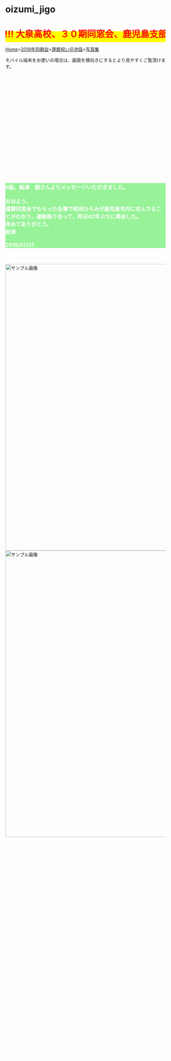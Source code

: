 # oizumi_jigo
<html lang="ja">
 <head>
  <meta charset="utf-8" />
<style type="text/css">

  p {
color: #fffafa;
font-size: 1.5em;
 }
<!--
 .red {color:#ff0000;}
 .grey {color:#999999;}
 .snow {color:#fffafa;}
 .yellow {color:#ff0000; background:#ffff00;}
 .blue {color:#0000ff;}
 .white {color:#ffffff; blinking;}
 .waku {border:2px dotted #99cc66;
　　　　　　line-height: 200%;
　　　　　　padding: 10px;}
 -->

 #preview{
	position: relative;
	border: 3px solid #333;
	background: #444;
	padding: 5px;
	display: none;
	color: #FFF;
	text-align: center;
}

#wrap {background:none} /*PC用の背景はオフ*/
body::before {
  content:"";
  display:block;
  position:fixed;
  top:0;
  left:0;
  z-index:-1;
  width:100%;
  height:100vh;
  background:url(https://torokoid.github.io/1978/20190607_010.JPG) center/cover no-repeat; /*fixedをトル！*/
  -webkit-background-size:cover;/*Android4*/
  }

body {
background-color: rgba(0, 225, 0, 0.4); 
}
section {
background-color: rgba(0, 225, 0, 0.4);
}

@media	screen and (min-width: 540px),
	screen and (orientation: landscape) {
   p.note { display: none; }
}

</style> 

<link href="https://cdnjs.cloudflare.com/ajax/libs/lightbox2/2.7.1/css/lightbox.css" rel="stylesheet">
   
</head>
<!--
<body onload="alert('還暦まで、よく頑張りました！　第二の人生、始まり始まり〜〜(^o^)/')" onunload="alert('再会の時まで、元気でお過ごしくださいませ〜(^o^)/')">-->

<h1><span class="yellow"><marquee behavior="alternate">!!! 大泉高校、３０期同窓会、鹿児島支部より !!!</marquee></span></h1>
<p><a href="https://torokoid.github.io/home">Home</a>><a href="https://torokoid.github.io/oizumi">2019年同期会</a>><a href="https://torokoid.github.io/kanreki">還暦祝い＠池袋</a>><a href="https://torokoid.github.io/shiba">写真集</a></p>

<p class="note">
  モバイル端末をお使いの場合は、画面を横向きにするとより見やすくご覧頂けます。
</p>
<!--
<p align="left"> <span class="yellow">&nbsp;祝！還暦</span><br><img src="hippo3.gif" width="120"><img src="ermine.gif" width="123"><img src="hippo-o.gif" width="60"><img src="hippo-me.gif" width="60"><img src="hippo-de.gif" width="60"><img src="hippo-to.gif" width="60"><img src="hippo-u.gif" alt="&nbsp;祝！還暦" width="60"></p>
<!--<p><h2><a href="https://torokoid.github.io/list">クラス会名簿リンク</a></h2></p>-->
<!--
<br><br><br><br><br><br><br><br><br><br><br><br><br><br><br><br><br><br><br><br><br><br><br><br><br><br><br><br><br><br>
<p align="left"> <img src="ooizumi.png" alt="アクセス用QRコード" width="100">アクセス用QRコード</p>
<p align="right"><marquee direction="right" scrollamount="20" width="30%">(^_^)/~hada</marquee></p>
<h2><span class="yellow"><marquee behavior="alternate">!!! 2019年6月1日、還暦祝い@池袋 !!!</marquee></span></h2>
<!--
<div id="wrap">
-->


<!--
<br><br><br><br><br><br><br><br><br><br><br><br><br><br><br><br><br><br><br><br>
<section><span class="blue">
<!-- begin wwww.htmlcommentbox.com -->
<!--
 <div id="HCB_comment_box"><a href="http://www.htmlcommentbox.com">HTML Comment Box</a> is loading comments...</div>
 <link rel="stylesheet" type="text/css" href="//www.htmlcommentbox.com/static/skins/bootstrap/twitter-bootstrap.css?v=0" />
 <script type="text/javascript" id="hcb"> /*<!--*/ if(!window.hcb_user){hcb_user={};} (function(){var s=document.createElement("script"), l=hcb_user.PAGE || (""+window.location).replace(/'/g,"%27"), h="//www.htmlcommentbox.com";s.setAttribute("type","text/javascript");s.setAttribute("src", h+"/jread?page="+encodeURIComponent(l).replace("+","%2B")+"&opts=16862&num=10&ts=1549107119172");if (typeof s!="undefined") document.getElementsByTagName("head")[0].appendChild(s);})(); /*--> <!-- */ 
 <!-- </script>
<!-- end www.htmlcommentbox.com -->
<!--
</span></section>
<!--
<br><br><br>
<section><span class="blue">
<!-- begin wwww.htmlcommentbox.com -->
<!--
 <div id="HCB_comment_box"><a href="http://www.htmlcommentbox.com">HTML Comment Box</a> is loading comments...</div>
 <link rel="stylesheet" type="text/css" href="//www.htmlcommentbox.com/static/skins/bootstrap/twitter-bootstrap.css?v=0" />
 <script type="text/javascript" id="hcb"> /*<!--*/ if(!window.hcb_user){hcb_user={};} (function(){var s=document.createElement("script"), l=hcb_user.PAGE || (""+window.location).replace(/'/g,"%27"), h="//www.htmlcommentbox.com";s.setAttribute("type","text/javascript");s.setAttribute("src", h+"/jread?page="+encodeURIComponent(l).replace("+","%2B")+"&opts=16862&num=10&ts=1549107119172");if (typeof s!="undefined") document.getElementsByTagName("head")[0].appendChild(s);})(); /*-->
 <!-- */ 
 </script>
<!-- end www.htmlcommentbox.com -->

<!-- </span></section> -->

<br><br><br><br><br><br>



<!--
<br><br><br><br><br><br><br><br><br><br><br><br><br><br><br><br><br><br><br><br><br><br><br><br><br><br><br><br><br>
<section><h3><span class="white">
2組、松井　久仁雄さんよりメッセージいただきました。<br><br>
同期会から、はや、10日も経ってしまいました。今回は幹事の皆様には大変お世話になりました。とても素晴らしい会でした。御礼が遅れましたが、ありがとうございました。
1-8(菊谷)、2-1(菊谷)、3-2(青木)、剣道部、応援団、現在静岡県在住のの松井です。前回は新しい出会いがありましたが、今回は卒業以来という方に何人もお会いして、そちらで話が盛り上がってしまいました。<br><br>
ひとつだけショックを受けたことを、敢えてお話しさせて頂きます。少しばかり私的なお話で失礼します。
下の写真は大学3年の頃だったか、戸田晴樹、安藤理英子、田中啓子、の4人で北八ヶ岳へ2泊3日で行った時の写真です。9月でしたが、2日目に雪となりました。心細い中、何とかたどり着いた山小屋には、主人からの張り紙がしてあり、私用で山を降りるので自由に使って欲しい、と書かれてました。もちろん僕らだけでした。4人で寒い中暖をとり、朝を迎えた体験は、僕の山登り経験の中でも貴重な、そして素晴らしい体験だったと言えます。
安藤さんは、その後、若くしてお亡くなりになったことを風の便りで知りました。今回、頂いた名簿で、田中啓子さんもお亡くなりにになっていたことを初めて知りました。全く知りませんでした。ショックでした。
お二人にとって、素敵な思い出としてその後の人生の中で記憶に残っていたかな、と今更ながら思いました。僕らの仲間に、こんなお二人がいた事を記憶にとどめて欲しいと思い、敢えて写真を載せました。長文で失礼しました。<br><br>2019/06/11</span></h3></section><br><br>
<a href="https://torokoid.github.io/oizumi/20190611_001.JPG" data-lightbox="abc"><img src="https://torokoid.github.io/oizumi/20190611_001.JPG" alt="サンプル画像" width="1800" /></a>
<a href="https://torokoid.github.io/oizumi/20190611_002.JPG" data-lightbox="abc"><img src="https://torokoid.github.io/oizumi/20190611_002.JPG" alt="サンプル画像" width="1800" /></a>
<section><h4><span class="blue">エピソード反映後のLINE会話です。右からの発言がペヤング。</span></h4></section>
<a href="https://torokoid.github.io/oizumi/20190611_003.JPG" data-lightbox="abc"><img src="https://torokoid.github.io/oizumi/20190611_003.JPG" alt="サンプル画像" width="1800" /></a>
<a href="https://torokoid.github.io/oizumi/20190611_004.JPG" data-lightbox="abc"><img src="https://torokoid.github.io/oizumi/20190611_004.JPG" alt="サンプル画像" width="1800" /></a>
<a href="https://torokoid.github.io/oizumi/20190611_005.JPG" data-lightbox="abc"><img src="https://torokoid.github.io/oizumi/20190611_005.JPG" alt="サンプル画像" width="1800" /></a>-->
<br><br><br><br><br><br><br><br><br><br><br><br>
<section><h3><span class="white">
6組、船津　毅さんよりメッセージいただきました。<br><br>
おはよう、<br>
還暦同窓会でもらった名簿で和田ひろみが鹿児島市内に住んでることがわかり、連絡取り合って、昨日42年ぶりに再会した。<br>
改めてありがとう。<br>
船津<br><br>2019/07/21</span></h3></section><br><br>
<a href="https://torokoid.github.io/oizumi_jigo/kagoshibu.JPG" data-lightbox="abc"><img src="https://torokoid.github.io/oizumi_jigo/kagoshibu.JPG" alt="サンプル画像" width="900" /></a>
<a href="https://torokoid.github.io/oizumi/20190720_001.JPG" data-lightbox="abc"><img src="https://torokoid.github.io/oizumi/20190720_001.JPG" alt="サンプル画像" width="900" /></a>
<br><br><br><br><br><br><br><br><br><br><br><br><br><br><br><br><br><br><br><br><br><br><br><br><br><br><br><br><br>
<br><br><br><br><br><br><br><br>




<script src="https://code.jquery.com/jquery-1.12.4.min.js" type="text/javascript"></script>
<script src="https://cdnjs.cloudflare.com/ajax/libs/lightbox2/2.7.1/js/lightbox.min.js" type="text/javascript"></script>

<br><br>

<script type='text/javascript' src='https://torokoid.github.io/shiba/jquery.js?ver=1.12.4'></script>
<script src="https://torokoid.github.io/shiba/jquery.goup.min.js"></script>
<script src="https://torokoid.github.io/shiba/my.js"></script> 

<!-- フッタ -->
 <footer>
 <span class="white">Copyright 2019/07/23 Pe-Young(S.Hada)</span>
 </footer>
